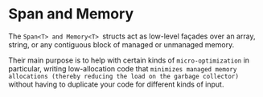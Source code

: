 # Span<T> and Memory<T>
The `Span<T> and Memory<T> `structs act as low-level façades over an array, string, or any contiguous block of managed or unmanaged memory.

Their main purpose is to help with certain kinds of `micro-optimization` in particular, writing low-allocation code that `minimizes managed memory allocations (thereby reducing the load on the garbage collector)` without having to duplicate your code for different kinds of input.

